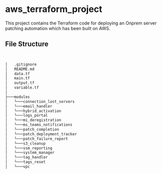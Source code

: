 # aws_terraform_project

This project contains the Terraform code for deploying an Onprem server patching automation which has been built on AWS.

## File Structure

```bash


│   .gitignore
│   README.md
│   data.tf
│   main.tf
│   output.tf
│   variable.tf
│
├───modules
│   └───connection_lost_servers
│   └───email_handler
│   └───hybrid_activation
│   └───logs_portal
│   └───mi_deregistration
│   └───ms_teams_notifications
│   └───patch_completion
│   └───patch_deployment_tracker
│   └───patch_failure_report
│   └───s3_cleanup
│   └───ssm_reporting
│   └───system_manager
│   └───tag_handler
│   └───tags_reset
│   └───vpc

